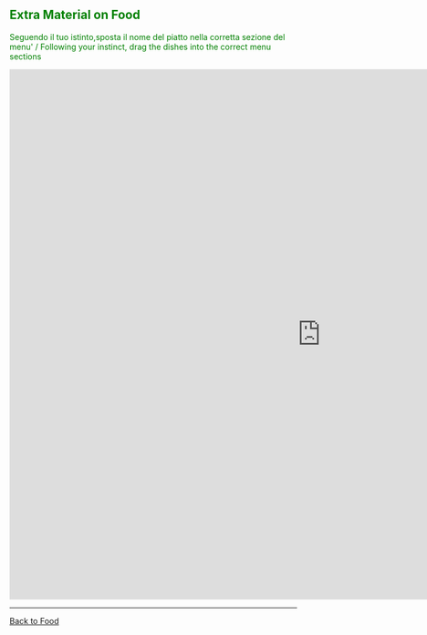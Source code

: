 <h2 style="color:green;"> Extra Material on Food </h2>
<p style="color:green;"> Seguendo il tuo istinto,sposta il nome del piatto nella corretta sezione del menu' / Following your instinct, drag the dishes into the correct menu sections </p>


<iframe src="https://h5p.org/h5p/embed/401507" width="1090" height="930" frameborder="0" allowfullscreen="allowfullscreen"></iframe><script src="https://h5p.org/sites/all/modules/h5p/library/js/h5p-resizer.js" charset="UTF-8"></script>


<hr>
<p> 
<a style="float:left;" href="food.html" class="btn2"> Back to Food</a>
</p>
<div style="clear:both;"> </div>

